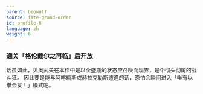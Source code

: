```yaml
---
parent: beowulf
source: fate-grand-order
id: profile-6
language: zh
weight: 6
---
```


### 通关「格伦戴尔之再临」后开放

话虽如此，贝奥武夫在本作中是以全盛期的状态应召唤而现界，是个彻头彻尾的战斗狂。
因此要是能与阿喀琉斯或赫拉克勒斯遭遇的话，恐怕会瞬间进入「唯有以拳会友！」模式吧。

